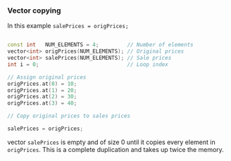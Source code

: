 

### Vector copying

In this example `salePrices = origPrices;`

```cpp

const int   NUM_ELEMENTS = 4;         // Number of elements
vector<int> origPrices(NUM_ELEMENTS); // Original prices
vector<int> salePrices(NUM_ELEMENTS); // Sale prices
int i = 0;                            // Loop index

// Assign original prices
origPrices.at(0) = 10;
origPrices.at(1) = 20;
origPrices.at(2) = 30;
origPrices.at(3) = 40;

// Copy original prices to sales prices

salePrices = origPrices;
```

vector `salePrices` is empty and of size 0 until it copies every element in `origPrices`. This is a complete duplication and takes up twice the memory.

